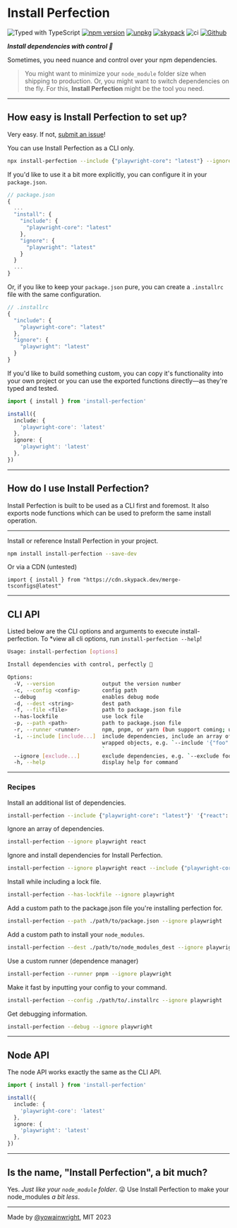 # Install Perfection

![Typed with TypeScript](https://flat.badgen.net/badge/icon/Typed?icon=typescript&label&labelColor=blue&color=555555)
[![npm version](https://badge.fury.io/js/install-perfection.svg)](https://badge.fury.io/js/install-perfection)
[![unpkg](https://img.shields.io/badge/unpkg-blue.svg)](https://unpkg.com/install-perfection@latest/dist/index.js)
[![skypack](https://img.shields.io/badge/skypack-blueviolet.svg)](https://cdn.skypack.dev/install-perfection?min)
![ci](https://github.com/yowainwright/install-perfection/actions/workflows/ci.yml/badge.svg)
[![Github](https://badgen.net/badge/icon/github?icon=github&label&color=grey)](https://github.com/yowainwright/install-perfection)


_**Install dependencies with control 💖**_

Sometimes, you need nuance and control over your npm dependencies.

> You might want to minimize your `node_module` folder size when shipping to production. Or, you might want to switch dependencies on the fly. For this, **Install Perfection** might be the tool you need.

---

## How easy is Install Perfection to set up?

Very easy. If not, [submit an issue](https://github.com/yowainwright/install-perfection/issues)!

You can use Install Perfection as a CLI only.
```bash
npx install-perfection --include {"playwright-core": "latest"} --ignore {"playwright": "latest"}
```

If you'd like to use it a bit more explicitly, you can configure it in your `package.json`.

```ts
// package.json
{
  ...
  "install": {
    "include": {
      "playwright-core": "latest"
    },
    "ignore": {
      "playwright": "latest"
    }
  }
  ...
}
```

Or, if you like to keep your `package.json` pure, you can create a `.installrc` file with the same configuration.

```ts
// .installrc
{
  "include": {
    "playwright-core": "latest"
  },
  "ignore": {
    "playwright": "latest"
  }
}
```

If you'd like to build something custom, you can copy it's functionality into your own project or you can use the exported functions directly—as they're typed and tested.

```ts
import { install } from 'install-perfection'

install({
  include: {
    'playwright-core': 'latest'
  },
  ignore: {
    'playwright': 'latest'
  },
})
```

---

## How do I use Install Perfection?

Install Perfection is built to be used as a CLI first and foremost. It also exports node functions which can be used to preform the same install operation.

---

Install or reference Install Perfection in your project.

```bash
npm install install-perfection --save-dev
```

Or via a CDN (untested)

```
import { install } from "https://cdn.skypack.dev/merge-tsconfigs@latest"
```

---

## CLI API

Listed below are the CLI options and arguments to execute install-perfection. To *view all cli options, run `install-perfection --help`!

```bash
Usage: install-perfection [options]

Install dependencies with control, perfectly 💖

Options:
  -V, --version               output the version number
  -c, --config <config>       config path
  --debug                     enables debug mode
  -d, --dest <string>         dest path
  -f, --file <file>           path to package.json file
  --has-lockfile              use lock file
  -p, --path <path>           path to package.json file
  -r, --runner <runner>       npm, pnpm, or yarn (bun support coming; use npm for bun now)
  -i, --include [include...]  include dependencies, include an array of json parseable string
                              wrapped objects, e.g. `--include '{"foo": "bar"}' '{"biz": "baz"}'
                              `
  --ignore [exclude...]       exclude dependencies, e.g. `--exclude foo bar`
  -h, --help                  display help for command
```

---
### Recipes

Install an additional list of dependencies.

```sh
install-perfection --include {"playwright-core": "latest"}' '{"react": "latest"}
```

Ignore an array of dependencies.

```sh
install-perfection --ignore playwright react
```

Ignore and install dependencies for Install Perfection.

```sh
install-perfection --ignore playwright react --include {"playwright-core": "latest"} {"react": "latest"}
```

Install while including a lock file.

```sh
install-perfection --has-lockfile --ignore playwright
```

Add a custom path to the package.json file you're installing perfection for.

```sh
install-perfection --path ./path/to/package.json --ignore playwright
```

Add a custom path to install your `node_modules`.

```sh
install-perfection --dest ./path/to/node_modules_dest --ignore playwright
```

Use a custom runner (dependence manager)

```sh
install-perfection --runner pnpm --ignore playwright
```

Make it fast by inputting your config to your command.

```sh
install-perfection --config ./path/to/.installrc --ignore playwright
```

Get debugging information.

```sh
install-perfection --debug --ignore playwright
```

---
## Node API

The node API works exactly the same as the CLI API.

```ts
import { install } from 'install-perfection'

install({
  include: {
    'playwright-core': 'latest'
  },
  ignore: {
    'playwright': 'latest'
  },
})
```

---

## Is the name, "Install Perfection", a bit much?

Yes. _Just like your `node_module` folder_. 😜 Use Install Perfection to make your node_modules _a bit less_.

---

Made by [@yowainwright](https://github.com/yowainwright), MIT 2023
